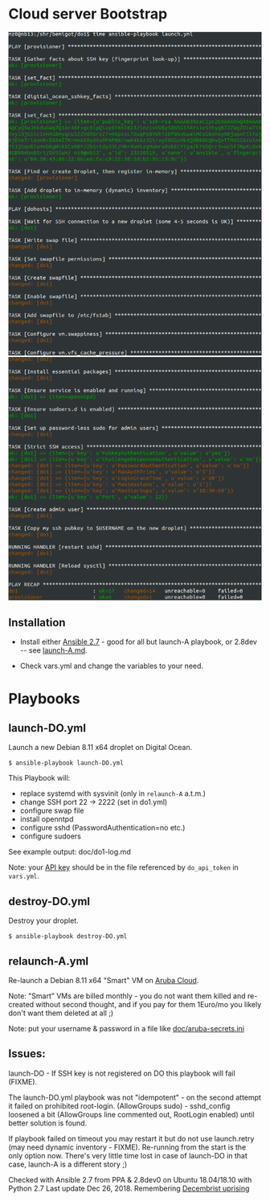 Cloud server Bootstrap
=======================

![launch.yml playbook starts](/doc/do1-start.png?raw=true)
![launch.yml playbook finishes](/doc/do1-finish.png?raw=true)

Installation
------------

* Install either [Ansible 2.7](http://docs.ansible.com/ansible/intro_installation.html) -
good for all but launch-A playbook, or 2.8dev -- see [launch-A.md](doc/launch-A.md).

* Check vars.yml and change the variables to your need.

Playbooks
=========

launch-DO.yml
----------

Launch a new Debian 8.11 x64 droplet on Digital Ocean.

```
$ ansible-playbook launch-DO.yml
```

This Playbook will:

- replace systemd with sysvinit (only in `relaunch-A` a.t.m.)
- change SSH port 22 -> 2222 (set in do1.yml)
- configure swap file
- install openntpd
- configure sshd (PasswordAuthentication=no etc.)
- configure sudoers

See example output: doc/do1-log.md

Note: your [API key](https://cloud.digitalocean.com/api_access) should be
in the file referenced by `do_api_token` in `vars.yml`.


destroy-DO.yml
-----------

Destroy your droplet.

```
$ ansible-playbook destroy-DO.yml
```

relaunch-A.yml
----------

Re-launch a Debian 8.11 x64 "Smart" VM on
[Aruba Cloud](https://www.arubacloud.com/vps/virtual-private-server-range.aspx).

Note: "Smart" VMs are billed monthly - you do not want them killed and re-created
without second thought, and if you pay for them 1Euro/mo you likely don't want them deleted at all ;)

Note: put your username & password in a file like [doc/aruba-secrets.ini](doc/aruba-secrets.ini)

Issues:
-----

launch-DO - If SSH key is not registered on DO this playbook will fail (FIXME).

The launch-DO.yml playbook was not "idempotent" - on the second attempt it failed on prohibited root-login.
(AllowGroups sudo) - sshd_config loosened a bit (AllowGroups line commented out, RootLogin enabled) until better solution is found.

If playbook failed on timeout you may restart it but do not use launch.retry (may need dynamic inventory - FIXME).
Re-running from the start is the only option now.
There's very little time lost in case of launch-DO in that case, launch-A is a different story ;)

Checked with Ansible 2.7 from PPA & 2.8dev0 on Ubuntu 18.04/18.10 with Python 2.7
Last update Dec 26, 2018. Remembering [Decembrist uprising](https://en.wikipedia.org/wiki/Decembrist_revolt)
